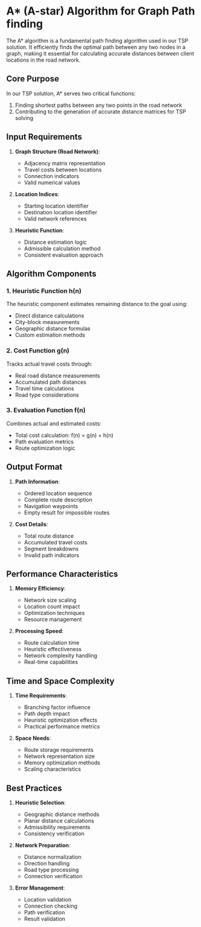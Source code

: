 # A* (A-star) Algorithm for Graph Path finding

The A* algorithm is a fundamental path finding algorithm used in our TSP solution. It efficiently finds the optimal path between any two nodes in a graph, making it essential for calculating accurate distances between client locations in the road network.

## Core Purpose

In our TSP solution, A\* serves two critical functions:

1. Finding shortest paths between any two points in the road network
2. Contributing to the generation of accurate distance matrices for TSP solving

## Input Requirements

1. **Graph Structure (Road Network)**:
   - Adjacency matrix representation
   - Travel costs between locations
   - Connection indicators
   - Valid numerical values

2. **Location Indices**:
   - Starting location identifier
   - Destination location identifier
   - Valid network references

3. **Heuristic Function**:
   - Distance estimation logic
   - Admissible calculation method
   - Consistent evaluation approach

## Algorithm Components

### 1. Heuristic Function h(n)

The heuristic component estimates remaining distance to the goal using:

- Direct distance calculations
- City-block measurements
- Geographic distance formulas
- Custom estimation methods

### 2. Cost Function g(n)

Tracks actual travel costs through:

- Real road distance measurements
- Accumulated path distances
- Travel time calculations
- Road type considerations

### 3. Evaluation Function f(n)

Combines actual and estimated costs:

- Total cost calculation: f(n) = g(n) + h(n)
- Path evaluation metrics
- Route optimization logic

## Output Format

1. **Path Information**:
   - Ordered location sequence
   - Complete route description
   - Navigation waypoints
   - Empty result for impossible routes

2. **Cost Details**:
   - Total route distance
   - Accumulated travel costs
   - Segment breakdowns
   - Invalid path indicators

## Performance Characteristics

1. **Memory Efficiency**:
   - Network size scaling
   - Location count impact
   - Optimization techniques
   - Resource management

2. **Processing Speed**:
   - Route calculation time
   - Heuristic effectiveness
   - Network complexity handling
   - Real-time capabilities

## Time and Space Complexity

1. **Time Requirements**:
   - Branching factor influence
   - Path depth impact
   - Heuristic optimization effects
   - Practical performance metrics

2. **Space Needs**:
   - Route storage requirements
   - Network representation size
   - Memory optimization methods
   - Scaling characteristics

## Best Practices

1. **Heuristic Selection**:
   - Geographic distance methods
   - Planar distance calculations
   - Admissibility requirements
   - Consistency verification

2. **Network Preparation**:
   - Distance normalization
   - Direction handling
   - Road type processing
   - Connection verification

3. **Error Management**:
   - Location validation
   - Connection checking
   - Path verification
   - Result validation

